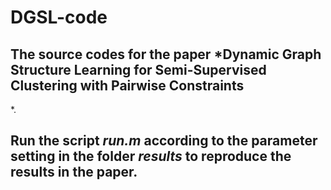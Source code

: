 # DGSL-code
## The source codes for the paper *Dynamic Graph Structure Learning for Semi-Supervised Clustering with Pairwise Constraints
*.
## Run the script *run.m* according to the parameter setting in the folder *results* to reproduce the results in the paper.

